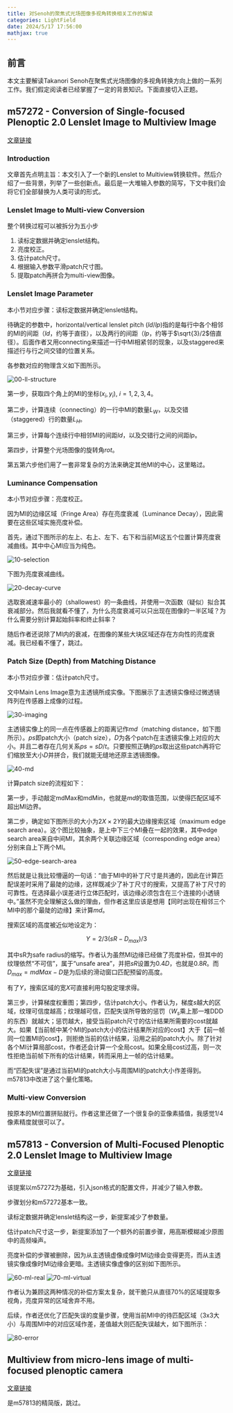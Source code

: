 ```yaml
---
title: 对Senoh的聚焦式光场图像多视角转换相关工作的解读
categories: LightField
date: 2024/5/17 17:56:00
mathjax: true
---
```


## 前言

本文主要解读Takanori Senoh在聚焦式光场图像的多视角转换方向上做的一系列工作。我们假定阅读者已经掌握了一定的背景知识。下面直接切入正题。

## m57272 - Conversion of Single-focused Plenoptic 2.0 Lenslet Image to Multiview Image

[文章链接](https://dms.mpeg.expert/doc_end_user/current_document.php?id=79464)

### Introduction

文章首先点明主旨：本文引入了一个新的Lenslet to Multiview转换软件。然后介绍了一些背景，列举了一些创新点。最后是一大堆输入参数的简写，下文中我们会将它们全部替换为人类可读的形式。

### Lenslet Image to Multi-view Conversion

整个转换过程可以被拆分为五小步

1. 读标定数据并确定lenslet结构。
2. 亮度校正。
3. 估计patch尺寸。
4. 根据输入参数平滑patch尺寸图。
5. 提取patch再拼合为multi-view图像。

### Lenslet Image Parameter

本小节对应步骤：读标定数据并确定lenslet结构。

待确定的参数中，horizontal/vertical lenslet pitch ($ld$/$lp$)指的是每行中各个相邻的MI的间距（$ld$，约等于直径），以及两行的间距（$lp$，约等于$\sqrt{3}/2$倍直径）。后面作者又用connecting来描述一行中MI相紧邻的现象，以及staggered来描述行与行之间交错的位置关系。

各参数对应的物理含义如下图所示。

<img src="https://cdn.jsdelivr.net/gh/Starry-OvO/picx-images-hosting@master/2405_senoh-multiview/00-ll-structure.png" alt="00-ll-structure" />

第一步，获取四个角上的MI的坐标$(x_i,y_i), \ i=1,2,3,4$。

第二步，计算连续（connecting）的一行中MI的数量$L_W$，以及交错（staggered）行的数量$L_H$。

第三步，计算每个连续行中相邻MI的间距$ld$，以及交错行之间的间距$lp$。

第四步，计算整个光场图像的旋转角$rot$。

第五第六步他们用了一套非常复杂的方法来确定其他MI的中心，这里略过。

### Luminance Compensation

本小节对应步骤：亮度校正。

因为MI的边缘区域（Fringe Area）存在亮度衰减（Luminance Decay），因此需要在这些区域实施亮度补偿。

首先，通过下图所示的左上、右上、左下、右下和当前MI这五个位置计算亮度衰减曲线。其中中心MI应当为纯色。

<img src="https://cdn.jsdelivr.net/gh/Starry-OvO/picx-images-hosting@master/2405_senoh-multiview/10-selection.jpg" alt="10-selection" />

下图为亮度衰减曲线。

<img src="https://cdn.jsdelivr.net/gh/Starry-OvO/picx-images-hosting@master/2405_senoh-multiview/20-decay-curve.png" alt="20-decay-curve" />

选取衰减速率最小的（shallowest）的一条曲线，并使用一次函数（疑似）拟合其衰减部分。然后我就看不懂了，为什么亮度衰减可以只出现在图像的一半区域？为什么需要分别计算起始斜率和终止斜率？

随后作者还说除了MI内的衰减，在图像的某些大块区域还存在方向性的亮度衰减。我已经看不懂了，跳过。

### Patch Size (Depth) from Matching Distance

本小节对应步骤：估计patch尺寸。

文中Main Lens Image意为主透镜所成实像。下图展示了主透镜实像经过微透镜阵列在传感器上成像的过程。

<img src="https://cdn.jsdelivr.net/gh/Starry-OvO/picx-images-hosting@master/2405_senoh-multiview/30-imaging.png" alt="30-imaging" />

主透镜实像上的同一点在传感器上的距离记作$md$（matching distance，如下图所示）。$ps$即patch大小（patch size），$D$为各个patch在主透镜实像上对应的大小。并且二者存在几何关系$ps=sD/t$。只要按照正确的$ps$取出这些patch再将它们缩放至大小$D$并拼合，我们就能无缝地还原主透镜图像。

<img src="https://cdn.jsdelivr.net/gh/Starry-OvO/picx-images-hosting@master/2405_senoh-multiview/40-md.jpg" alt="40-md" />

计算patch size的流程如下：

第一步，手动敲定mdMax和mdMin，也就是$md$的取值范围，以使得匹配区域不超出MI边界。

第二步，确定如下图所示的大小为$2X \times 2Y$的最大边缘搜索区域（maximum edge search area）。这个图比较抽象，是上中下三个MI叠在一起的效果，其中edge search area来自中间MI，其余两个关联边缘区域（corresponding edge area）分别来自上下两个MI。

<img src="https://cdn.jsdelivr.net/gh/Starry-OvO/picx-images-hosting@master/2405_senoh-multiview/50-edge-search-area.png" alt="50-edge-search-area" />

然后就是让我比较懵逼的一句话：“由于MI中的补丁尺寸是共通的，因此在计算匹配误差时采用了最陡的边缘，这样既减少了补丁尺寸的搜索，又提高了补丁尺寸的可靠性。在选择最小误差进行立体匹配时，该边缘必须包含在三个连接的小透镜中。”虽然不完全理解这么做的理由，但作者这里应该是想用【同时出现在相邻三个MI中的那个最陡的边缘】来计算$md$。

搜索区域的高度被近似地设定为：

$$Y = 2/3 \left( sR - D_{max} \right) / 3$$

其中sR为safe radius的缩写。作者认为虽然MI边缘已经做了亮度补偿，但其中的纹理依然“不可信”，属于“unsafe area”，并把$sR$设置为$0.4D$，也就是$0.8R$。而$D_{max} = mdMax - D$是为后续的滑动窗口匹配预留的高度。

有了$Y$，搜索区域的宽$X$可直接利用勾股定理求得。

第三步，计算梯度权重图；第四步，估计patch大小。作者认为，梯度$s$越大的区域，纹理可信度越高；纹理越可信，匹配失误所导致的惩罚（$W_s$乘上那一堆DDD的东西）就越大；惩罚越大，接受当前patch尺寸的估计结果所需要的cost就越大。如果【当前帧中某个MI的patch大小的估计结果所对应的cost】大于【前一帧同一位置MI的cost】，则拒绝当前的估计结果，沿用之前的patch大小。除了针对各个MI计算局部cost，作者还会计算一个全局cost。如果全局cost过高，则一次性拒绝当前帧下所有的估计结果，转而采用上一帧的估计结果。

而“匹配失误”是通过当前MI的patch大小与周围MI的patch大小作差得到。m57813中改进了这个量化策略。

### Multi-view Conversion

按原本的MI位置拼贴就行。作者这里还做了一个很复杂的亚像素插值，我感觉1/4像素精度就很可以了。

## m57813 - Conversion of Multi-Focused Plenoptic 2.0 Lenslet Image to Multiview Image

[文章链接](https://dms.mpeg.expert/doc_end_user/current_document.php?id=80273)

该提案以m57272为基础，引入json格式的配置文件，并减少了输入参数。

步骤划分和m57272基本一致。

读标定数据并确定lenslet结构这一步，新提案减少了参数量。

估计patch尺寸这一步，新提案添加了一个额外的前置步骤，用高斯模糊减少原图中的高频噪声。

亮度补偿的步骤被删除，因为从主透镜虚像成像时MI边缘会变得更亮，而从主透镜实像成像时MI边缘会更暗。主透镜实像虚像的区别如下图所示。

<img src="https://cdn.jsdelivr.net/gh/Starry-OvO/picx-images-hosting@master/2405_senoh-multiview/60-ml-real.png" alt="60-ml-real" />

<img src="https://cdn.jsdelivr.net/gh/Starry-OvO/picx-images-hosting@master/2405_senoh-multiview/70-ml-virtual.png" alt="70-ml-virtual" />

作者认为兼顾这两种情况的补偿方案太复杂，就干脆只从直径70%的区域提取多视角，亮度异常的区域舍弃不用。

后续，作者还优化了匹配失误的度量步骤，使用当前MI中的待匹配区域（3x3大小）与周围MI中的对应区域作差，差值越大则匹配失误越大，如下图所示：

<img src="https://cdn.jsdelivr.net/gh/Starry-OvO/picx-images-hosting@master/2405_senoh-multiview/80-error.png" alt="80-error" />

## Multiview from micro-lens image of multi-focused plenoptic camera

[文章链接](https://ieeexplore.ieee.org/document/9687243)

是m57813的精简版，跳过。
